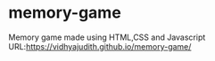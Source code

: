 # memory-game

Memory game made using HTML,CSS and Javascript
URL:https://vidhyajudith.github.io/memory-game/
